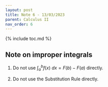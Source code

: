 ```yaml
---
layout: post
title: Note 6 - 13/03/2023
parent: Calculus II
nav_order: 6
---
```


{% include toc.md %}

## Note on improper integrals

1. Do not use $\int_a^b f(x) \ dx = F(b) - F(a)$ directly.

2. Do not use the Substitution Rule directly.
